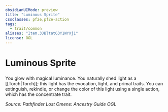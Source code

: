 ```yaml
---
obsidianUIMode: preview
title: "Luminous Sprite"
cssclasses: pf2e,pf2e-action
tags:
  - trait/common
aliases: "Item.3JBltatG3Y1WYXj1"
license: OGL
---
```

# Luminous Sprite

### 






You glow with magical luminance. You naturally shed light as a [[Torch|Torch]]; this light has the evocation, light, and primal traits. You can extinguish, rekindle, or change the color of this light using a single action, which has the concentrate trait.

*Source: Pathfinder Lost Omens: Ancestry Guide*
*OGL*